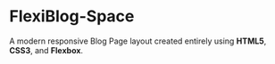 # FlexiBlog-Space
A modern responsive Blog Page layout created entirely using **HTML5**, **CSS3**, and **Flexbox**.  
